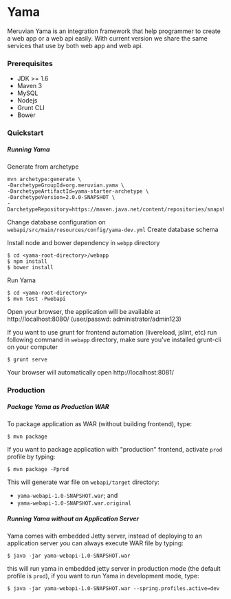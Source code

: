 Yama
====

Meruvian Yama is an integration framework that help programmer to create a web app or a web api easily. With current version we share the same services that use by both web app and web api.

### Prerequisites
* JDK >= 1.6
* Maven 3
* MySQL
* Nodejs
* Grunt CLI
* Bower

### Quickstart
##### Running Yama
Generate from archetype

```
mvn archetype:generate \
-DarchetypeGroupId=org.meruvian.yama \
-DarchetypeArtifactId=yama-starter-archetype \
-DarchetypeVersion=2.0.0-SNAPSHOT \
-DarchetypeRepository=https://maven.java.net/content/repositories/snapshots/
```

Change database configuration on `` webapi/src/main/resources/config/yama-dev.yml ``
Create database schema

Install node and bower dependency in `` webpp `` directory
```
$ cd <yama-root-directory>/webapp
$ npm install
$ bower install
```
Run Yama
```
$ cd <yama-root-directory>
$ mvn test -Pwebapi
```
Open your browser, the application will be available at http://localhost:8080/ (user/passwd: administrator/admin123)

If you want to use grunt for frontend automation (livereload, jslint, etc) run following command in `` webapp `` directory, make sure you've installed grunt-cli on your computer
```
$ grunt serve
```
Your browser will automatically open http://localhost:8081/

### Production
##### Package Yama as Production WAR
To package application as WAR (without building frontend), type:
```
$ mvn package
```
If you want to package application with "production" frontend, activate `` prod `` profile by typing:
```
$ mvn package -Pprod
```

This will generate war file on ```webapi/target``` directory:
* ``` yama-webapi-1.0-SNAPSHOT.war ```; and
* ``` yama-webapi-1.0-SNAPSHOT.war.original ```
 
##### Running Yama without an Application Server
Yama comes with embedded Jetty server, instead of deploying to an application server you can always execute WAR file by typing:
```
$ java -jar yama-webapi-1.0-SNAPSHOT.war
```
this will run yama in embedded jetty server in production mode (the default profile is ``prod``), if you want to run Yama in development mode, type:
```
$ java -jar yama-webapi-1.0-SNAPSHOT.war --spring.profiles.active=dev
```
